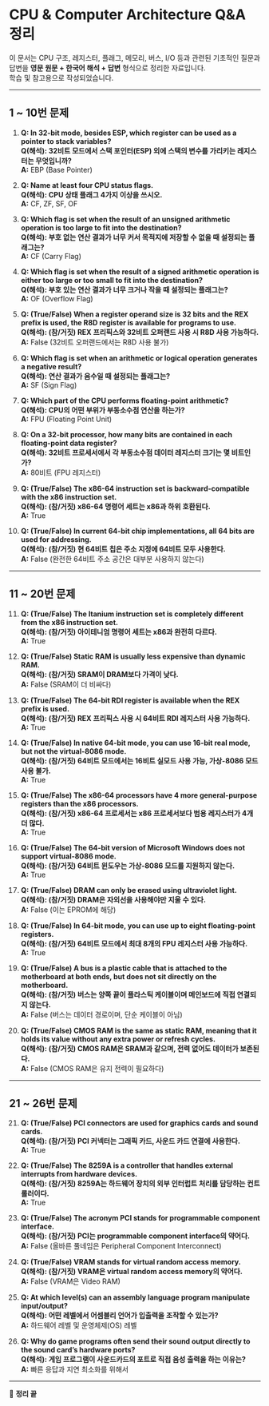 # CPU & Computer Architecture Q&A 정리

이 문서는 CPU 구조, 레지스터, 플래그, 메모리, 버스, I/O 등과 관련된 기초적인 질문과 답변을 **영문 원문 + 한국어 해석 + 답변** 형식으로 정리한 자료입니다.  
학습 및 참고용으로 작성되었습니다.

---

## 1 ~ 10번 문제

1. **Q: In 32-bit mode, besides ESP, which register can be used as a pointer to stack variables?**  
   **Q(해석): 32비트 모드에서 스택 포인터(ESP) 외에 스택의 변수를 가리키는 레지스터는 무엇입니까?**  
   **A:** EBP (Base Pointer)

2. **Q: Name at least four CPU status flags.**  
   **Q(해석): CPU 상태 플래그 4가지 이상을 쓰시오.**  
   **A:** CF, ZF, SF, OF

3. **Q: Which flag is set when the result of an unsigned arithmetic operation is too large to fit into the destination?**  
   **Q(해석): 부호 없는 연산 결과가 너무 커서 목적지에 저장할 수 없을 때 설정되는 플래그는?**  
   **A:** CF (Carry Flag)

4. **Q: Which flag is set when the result of a signed arithmetic operation is either too large or too small to fit into the destination?**  
   **Q(해석): 부호 있는 연산 결과가 너무 크거나 작을 때 설정되는 플래그는?**  
   **A:** OF (Overflow Flag)

5. **Q: (True/False) When a register operand size is 32 bits and the REX prefix is used, the R8D register is available for programs to use.**  
   **Q(해석): (참/거짓) REX 프리픽스와 32비트 오퍼랜드 사용 시 R8D 사용 가능하다.**  
   **A:** False (32비트 오퍼랜드에서는 R8D 사용 불가)

6. **Q: Which flag is set when an arithmetic or logical operation generates a negative result?**  
   **Q(해석): 연산 결과가 음수일 때 설정되는 플래그는?**  
   **A:** SF (Sign Flag)

7. **Q: Which part of the CPU performs floating-point arithmetic?**  
   **Q(해석): CPU의 어떤 부위가 부동소수점 연산을 하는가?**  
   **A:** FPU (Floating Point Unit)

8. **Q: On a 32-bit processor, how many bits are contained in each floating-point data register?**  
   **Q(해석): 32비트 프로세서에서 각 부동소수점 데이터 레지스터 크기는 몇 비트인가?**  
   **A:** 80비트 (FPU 레지스터)

9. **Q: (True/False) The x86-64 instruction set is backward-compatible with the x86 instruction set.**  
   **Q(해석): (참/거짓) x86-64 명령어 세트는 x86과 하위 호환된다.**  
   **A:** True

10. **Q: (True/False) In current 64-bit chip implementations, all 64 bits are used for addressing.**  
    **Q(해석): (참/거짓) 현 64비트 칩은 주소 지정에 64비트 모두 사용한다.**  
    **A:** False (완전한 64비트 주소 공간은 대부분 사용하지 않는다)

---

## 11 ~ 20번 문제

11. **Q: (True/False) The Itanium instruction set is completely different from the x86 instruction set.**  
    **Q(해석): (참/거짓) 아이테니엄 명령어 세트는 x86과 완전히 다르다.**  
    **A:** True

12. **Q: (True/False) Static RAM is usually less expensive than dynamic RAM.**  
    **Q(해석): (참/거짓) SRAM이 DRAM보다 가격이 낮다.**  
    **A:** False (SRAM이 더 비싸다)

13. **Q: (True/False) The 64-bit RDI register is available when the REX prefix is used.**  
    **Q(해석): (참/거짓) REX 프리픽스 사용 시 64비트 RDI 레지스터 사용 가능하다.**  
    **A:** True

14. **Q: (True/False) In native 64-bit mode, you can use 16-bit real mode, but not the virtual-8086 mode.**  
    **Q(해석): (참/거짓) 64비트 모드에서는 16비트 실모드 사용 가능, 가상-8086 모드 사용 불가.**  
    **A:** True

15. **Q: (True/False) The x86-64 processors have 4 more general-purpose registers than the x86 processors.**  
    **Q(해석): (참/거짓) x86-64 프로세서는 x86 프로세서보다 범용 레지스터가 4개 더 많다.**  
    **A:** True

16. **Q: (True/False) The 64-bit version of Microsoft Windows does not support virtual-8086 mode.**  
    **Q(해석): (참/거짓) 64비트 윈도우는 가상-8086 모드를 지원하지 않는다.**  
    **A:** True

17. **Q: (True/False) DRAM can only be erased using ultraviolet light.**  
    **Q(해석): (참/거짓) DRAM은 자외선을 사용해야만 지울 수 있다.**  
    **A:** False (이는 EPROM에 해당)

18. **Q: (True/False) In 64-bit mode, you can use up to eight floating-point registers.**  
    **Q(해석): (참/거짓) 64비트 모드에서 최대 8개의 FPU 레지스터 사용 가능하다.**  
    **A:** True

19. **Q: (True/False) A bus is a plastic cable that is attached to the motherboard at both ends, but does not sit directly on the motherboard.**  
    **Q(해석): (참/거짓) 버스는 양쪽 끝이 플라스틱 케이블이며 메인보드에 직접 연결되지 않는다.**  
    **A:** False (버스는 데이터 경로이며, 단순 케이블이 아님)

20. **Q: (True/False) CMOS RAM is the same as static RAM, meaning that it holds its value without any extra power or refresh cycles.**  
    **Q(해석): (참/거짓) CMOS RAM은 SRAM과 같으며, 전력 없어도 데이터가 보존된다.**  
    **A:** False (CMOS RAM은 유지 전력이 필요하다)

---

## 21 ~ 26번 문제

21. **Q: (True/False) PCI connectors are used for graphics cards and sound cards.**  
    **Q(해석): (참/거짓) PCI 커넥터는 그래픽 카드, 사운드 카드 연결에 사용한다.**  
    **A:** True

22. **Q: (True/False) The 8259A is a controller that handles external interrupts from hardware devices.**  
    **Q(해석): (참/거짓) 8259A는 하드웨어 장치의 외부 인터럽트 처리를 담당하는 컨트롤러이다.**  
    **A:** True

23. **Q: (True/False) The acronym PCI stands for programmable component interface.**  
    **Q(해석): (참/거짓) PCI는 programmable component interface의 약어다.**  
    **A:** False (올바른 풀네임은 Peripheral Component Interconnect)

24. **Q: (True/False) VRAM stands for virtual random access memory.**  
    **Q(해석): (참/거짓) VRAM은 virtual random access memory의 약어다.**  
    **A:** False (VRAM은 Video RAM)

25. **Q: At which level(s) can an assembly language program manipulate input/output?**  
    **Q(해석): 어떤 레벨에서 어셈블리 언어가 입출력을 조작할 수 있는가?**  
    **A:** 하드웨어 레벨 및 운영체제(OS) 레벨

26. **Q: Why do game programs often send their sound output directly to the sound card’s hardware ports?**  
    **Q(해석): 게임 프로그램이 사운드카드의 포트로 직접 음성 출력을 하는 이유는?**  
    **A:** 빠른 응답과 지연 최소화를 위해서

---

📌 **정리 끝**
